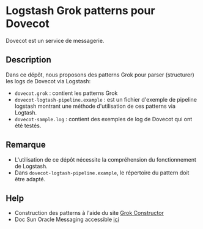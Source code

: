 # Logstash Grok patterns pour Dovecot 

Dovecot est un service de messagerie.

## Description
Dans ce dépôt, nous proposons des patterns Grok pour parser (structurer) les logs de Dovecot via Logstash:
- `dovecot.grok` : contient les patterns Grok
- `dovecot-logtash-pipeline.example` : est un fichier d'exemple de pipeline logstash montrant une méthode d'utilisation de ces patterns via Logtash.
- `dovecot-sample.log` : contient des exemples de log de Dovecot qui ont été testés.

## Remarque
- L'utilisation de ce dépôt nécessite la compréhension du fonctionnement de Logstash.
- Dans `dovecot-logtash-pipeline.example`, le répertoire du pattern doit être adapté.

## Help
- Construction des patterns à l'aide du site [Grok Constructor](https://grokconstructor.appspot.com/do/match)
- Doc Sun Oracle Messaging accessible [ici](https://docs.oracle.com/cd/E63708_01/doc.801/e63711/toc.htm)
